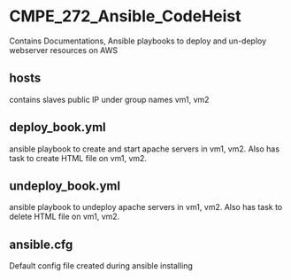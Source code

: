 # CMPE_272_Ansible_CodeHeist
Contains Documentations, Ansible playbooks to deploy and un-deploy webserver resources on AWS

## hosts
contains slaves public IP under group names vm1, vm2

## deploy_book.yml
ansible playbook to create and start apache servers in vm1, vm2. 
Also has task to create HTML file on vm1, vm2.

## undeploy_book.yml
ansible playbook to undeploy apache servers in vm1, vm2. 
Also has task to delete HTML file on vm1, vm2.

## ansible.cfg
Default config file created during ansible installing




